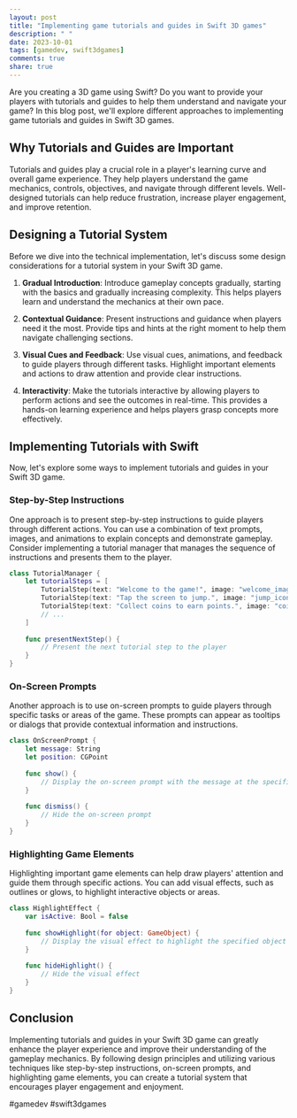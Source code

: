 ```yaml
---
layout: post
title: "Implementing game tutorials and guides in Swift 3D games"
description: " "
date: 2023-10-01
tags: [gamedev, swift3dgames]
comments: true
share: true
---
```


Are you creating a 3D game using Swift? Do you want to provide your players with tutorials and guides to help them understand and navigate your game? In this blog post, we'll explore different approaches to implementing game tutorials and guides in Swift 3D games.

## Why Tutorials and Guides are Important

Tutorials and guides play a crucial role in a player's learning curve and overall game experience. They help players understand the game mechanics, controls, objectives, and navigate through different levels. Well-designed tutorials can help reduce frustration, increase player engagement, and improve retention.

## Designing a Tutorial System

Before we dive into the technical implementation, let's discuss some design considerations for a tutorial system in your Swift 3D game.

1. **Gradual Introduction**: Introduce gameplay concepts gradually, starting with the basics and gradually increasing complexity. This helps players learn and understand the mechanics at their own pace.

2. **Contextual Guidance**: Present instructions and guidance when players need it the most. Provide tips and hints at the right moment to help them navigate challenging sections.

3. **Visual Cues and Feedback**: Use visual cues, animations, and feedback to guide players through different tasks. Highlight important elements and actions to draw attention and provide clear instructions.

4. **Interactivity**: Make the tutorials interactive by allowing players to perform actions and see the outcomes in real-time. This provides a hands-on learning experience and helps players grasp concepts more effectively.

## Implementing Tutorials with Swift

Now, let's explore some ways to implement tutorials and guides in your Swift 3D game.

### Step-by-Step Instructions

One approach is to present step-by-step instructions to guide players through different actions. You can use a combination of text prompts, images, and animations to explain concepts and demonstrate gameplay. Consider implementing a tutorial manager that manages the sequence of instructions and presents them to the player.

```swift
class TutorialManager {
    let tutorialSteps = [
        TutorialStep(text: "Welcome to the game!", image: "welcome_image"),
        TutorialStep(text: "Tap the screen to jump.", image: "jump_icon"),
        TutorialStep(text: "Collect coins to earn points.", image: "coin_icon"),
        // ...
    ]
    
    func presentNextStep() {
        // Present the next tutorial step to the player
    }
}
```

### On-Screen Prompts

Another approach is to use on-screen prompts to guide players through specific tasks or areas of the game. These prompts can appear as tooltips or dialogs that provide contextual information and instructions.

```swift
class OnScreenPrompt {
    let message: String
    let position: CGPoint
    
    func show() {
        // Display the on-screen prompt with the message at the specified position
    }
    
    func dismiss() {
        // Hide the on-screen prompt
    }
}
```

### Highlighting Game Elements

Highlighting important game elements can help draw players' attention and guide them through specific actions. You can add visual effects, such as outlines or glows, to highlight interactive objects or areas.

```swift
class HighlightEffect {
    var isActive: Bool = false
    
    func showHighlight(for object: GameObject) {
        // Display the visual effect to highlight the specified object
    }
    
    func hideHighlight() {
        // Hide the visual effect
    }
}
```

## Conclusion

Implementing tutorials and guides in your Swift 3D game can greatly enhance the player experience and improve their understanding of the gameplay mechanics. By following design principles and utilizing various techniques like step-by-step instructions, on-screen prompts, and highlighting game elements, you can create a tutorial system that encourages player engagement and enjoyment.

#gamedev #swift3dgames